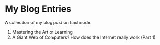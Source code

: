 # My Blog Entries
A collection of my blog post on hashnode.
1. Mastering the Art of Learning
2. A Giant Web of Computers? How does the Internet really work (Part 1)
